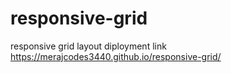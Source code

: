 # responsive-grid
responsive grid layout
 diployment link  https://merajcodes3440.github.io/responsive-grid/
